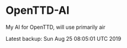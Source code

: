 # OpenTTD-AI
My AI for OpenTTD, will use primarily air

Latest backup: Sun Aug 25 08:05:01 UTC 2019
